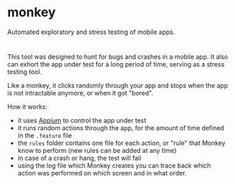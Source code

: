 # monkey
Automated exploratory and stress testing of mobile apps.

#
This tool was designed to hunt for bugs and crashes in a mobile app. It also can exhort the app under test for a long period of time, serving as a stress testing tool.

Like a monkey, it clicks randomly through your app and stops when the app is not intractable anymore, or when it got "bored".

How it works:
- it uses [Appium](http://appium.io) to control the app under test
- it runs random actions through the app, for the amount of time defined in the `.feature` file
- the `rules` folder contains one file for each action, or "rule" that Monkey know to perform (new rules can be added at any time)
- in case of a crash or hang, the test will fail
- using the log file which Monkey creates you can trace back which action was performed on which screen and in what order.
